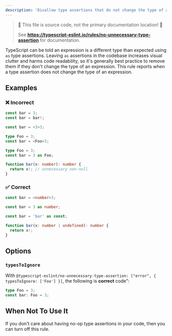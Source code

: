 ```yaml
---
description: 'Disallow type assertions that do not change the type of an expression.'
---
```


> 🛑 This file is source code, not the primary documentation location! 🛑
>
> See **https://typescript-eslint.io/rules/no-unnecessary-type-assertion** for documentation.

TypeScript can be told an expression is a different type than expected using `as` type assertions.
Leaving `as` assertions in the codebase increases visual clutter and harms code readability, so it's generally best practice to remove them if they don't change the type of an expression.
This rule reports when a type assertion does not change the type of an expression.

## Examples

<!--tabs-->

### ❌ Incorrect

```ts
const bar = 3;
const bar = bar!;
```

```ts
const bar = <3>3;
```

```ts
type Foo = 3;
const bar = <Foo>3;
```

```ts
type Foo = 3;
const bar = 3 as Foo;
```

```ts
function bar(x: number): number {
  return x!; // unnecessary non-null
}
```

### ✅ Correct

```ts
const bar = <number>3;
```

```ts
const bar = 3 as number;
```

```ts
const bar = 'bar' as const;
```

```ts
function bar(x: number | undefined): number {
  return x!;
}
```

## Options

### `typesToIgnore`

With `@typescript-eslint/no-unnecessary-type-assertion: ["error", { typesToIgnore: ['Foo'] }]`, the following is **correct** code":

```ts
type Foo = 3;
const bar: Foo = 3;
```

## When Not To Use It

If you don't care about having no-op type assertions in your code, then you can turn off this rule.
